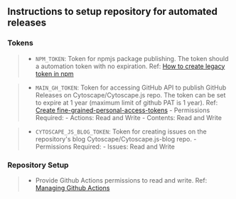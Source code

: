 ## Instructions to setup repository for automated releases

### Tokens

> - `NPM_TOKEN`: Token for npmjs package publishing. The token should a automation token with no expiration. Ref: [How to create legacy token in npm](https://docs.npmjs.com/creating-and-viewing-access-tokens#creating-legacy-tokens-on-the-website)

> - `MAIN_GH_TOKEN`: Token for accessing GitHub API to publish GitHub Releases on Cytoscape/Cytoscape.js repo. The token can be set to expire at 1 year (maximum limit of github PAT is 1 year). Ref: [Create fine-grained-personal-access-tokens](https://docs.github.com/en/authentication/keeping-your-account-and-data-secure/managing-your-personal-access-tokens#fine-grained-personal-access-tokens)
    - Permissions Required:
        - Actions: Read and Write
        - Contents: Read and Write

> - `CYTOSCAPE_JS_BLOG_TOKEN`: Token for creating issues on the repository's blog Cytoscape/Cytoscape.js-blog repo.
    - Permissions Required:
        - Issues: Read and Write

### Repository Setup

> - Provide Github Actions permissions to read and write. Ref: [Managing Github Actions](https://docs.github.com/en/repositories/managing-your-repositorys-settings-and-features/enabling-features-for-your-repository/managing-github-actions-settings-for-a-repository)
